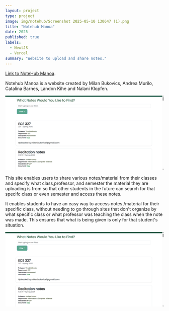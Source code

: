 ```yaml
---
layout: project
type: project
image: img/notehub/Screenshot 2025-05-10 130647 (1).png
title: "Notehub Manoa"
date: 2025
published: true
labels:
  - NextJS
  - Vercel
summary: "Website to upload and share notes."
---
```



[Link to NoteHub Manoa](https://notehub-manoa.vercel.app/).

Notehub Manoa is a website created by Milan Bukovics, Andrea Murilo, Catalina Barnes, Landon Kihe and Nalani Klopfen. 

<img class="img-fluid" src="/img/notehub/notepic1.png">

This site enables users to share various notes/material from their classes and specify what class,professor, and semester the material they are uploading is from so that other students in the future can search for that specifc class or even semester and access these notes.

It enables students to have an easy way to access notes /material for their specific class, without needing to go through sites that don't organize by what specific class or what professor was teaching the class when the note was made. This ensures that what is being given is only for that student's situation.

<img class="img-fluid" src="/img/notehub/notepic1.png">


